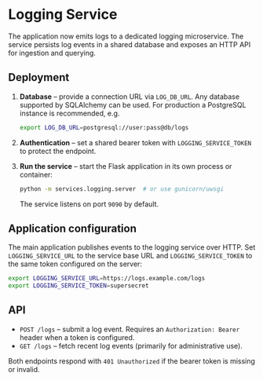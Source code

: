 # Logging Service

The application now emits logs to a dedicated logging microservice.  The
service persists log events in a shared database and exposes an HTTP API for
ingestion and querying.

## Deployment

1. **Database** – provide a connection URL via `LOG_DB_URL`.  Any database
   supported by SQLAlchemy can be used.  For production a PostgreSQL instance
   is recommended, e.g.

   ```bash
   export LOG_DB_URL=postgresql://user:pass@db/logs
   ```

2. **Authentication** – set a shared bearer token with
   `LOGGING_SERVICE_TOKEN` to protect the endpoint.

3. **Run the service** – start the Flask application in its own process or
   container:

   ```bash
   python -m services.logging.server  # or use gunicorn/uwsgi
   ```

   The service listens on port `9090` by default.

## Application configuration

The main application publishes events to the logging service over HTTP.  Set
`LOGGING_SERVICE_URL` to the service base URL and `LOGGING_SERVICE_TOKEN` to the
same token configured on the server:

```bash
export LOGGING_SERVICE_URL=https://logs.example.com/logs
export LOGGING_SERVICE_TOKEN=supersecret
```

## API

- `POST /logs` – submit a log event.  Requires an `Authorization: Bearer`
  header when a token is configured.
- `GET /logs` – fetch recent log events (primarily for administrative use).

Both endpoints respond with `401 Unauthorized` if the bearer token is missing or
invalid.
